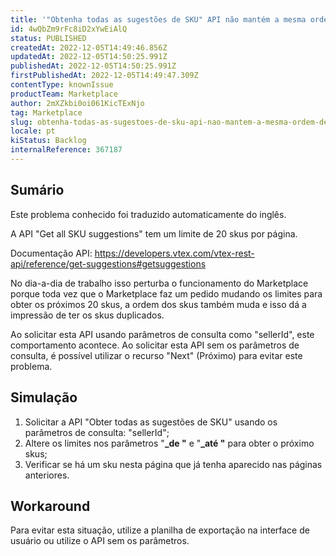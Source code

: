 ```yaml
---
title: '"Obtenha todas as sugestões de SKU" API não mantém a mesma ordem de sku ao mudar os limites'
id: 4wQbZm9rFc8iD2xYwEiAlQ
status: PUBLISHED
createdAt: 2022-12-05T14:49:46.856Z
updatedAt: 2022-12-05T14:50:25.991Z
publishedAt: 2022-12-05T14:50:25.991Z
firstPublishedAt: 2022-12-05T14:49:47.309Z
contentType: knownIssue
productTeam: Marketplace
author: 2mXZkbi0oi061KicTExNjo
tag: Marketplace
slug: obtenha-todas-as-sugestoes-de-sku-api-nao-mantem-a-mesma-ordem-de-sku-ao-mudar-os-limites
locale: pt
kiStatus: Backlog
internalReference: 367187
---
```


## Sumário

<div class="alert alert-info">
  <p>Este problema conhecido foi traduzido automaticamente do inglês.</p>
</div>



A API "Get all SKU suggestions" tem um limite de 20 skus por página.

Documentação API: https://developers.vtex.com/vtex-rest-api/reference/get-suggestions#getsuggestions

No dia-a-dia de trabalho isso perturba o funcionamento do Marketplace porque toda vez que o Marketplace faz um pedido mudando os limites para obter os próximos 20 skus, a ordem dos skus também muda e isso dá a impressão de ter os skus duplicados.

Ao solicitar esta API usando parâmetros de consulta como "sellerId", este comportamento acontece. Ao solicitar esta API sem os parâmetros de consulta, é possível utilizar o recurso "Next" (Próximo) para evitar este problema.



###

## Simulação



1. Solicitar a API "Obter todas as sugestões de SKU" usando os parâmetros de consulta: "sellerId";
2. Altere os limites nos parâmetros "**_de "** e "**_até "** para obter o próximo skus;
3. Verificar se há um sku nesta página que já tenha aparecido nas páginas anteriores.



###

## Workaround



Para evitar esta situação, utilize a planilha de exportação na interface de usuário ou utilize o API sem os parâmetros.


